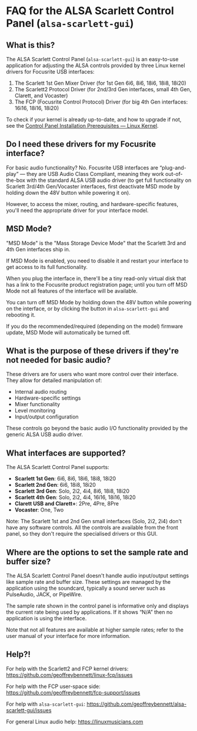 # FAQ for the ALSA Scarlett Control Panel (`alsa-scarlett-gui`)

## What is this?

The ALSA Scarlett Control Panel (`alsa-scarlett-gui`) is an
easy-to-use application for adjusting the ALSA controls provided by
three Linux kernel drivers for Focusrite USB interfaces:

1. The Scarlett 1st Gen Mixer Driver (for 1st Gen 6i6, 8i6, 18i6, 18i8, 18i20)
2. The Scarlett2 Protocol Driver (for 2nd/3rd Gen interfaces, small 4th Gen, Clarett, and Vocaster)
3. The FCP (Focusrite Control Protocol) Driver (for big 4th Gen interfaces: 16i16, 18i16, 18i20)

To check if your kernel is already up-to-date, and how to upgrade if
not, see the [Control Panel Installation Prerequisites — Linux
Kernel](docs/INSTALL.md).

## Do I need these drivers for my Focusrite interface?

For basic audio functionality? No. Focusrite USB interfaces are
“plug-and-play” — they are USB Audio Class Compliant, meaning they
work out-of-the-box with the standard ALSA USB audio driver (to get
full functionality on Scarlett 3rd/4th Gen/Vocaster interfaces, first
deactivate MSD mode by holding down the 48V button while powering it
on).

However, to access the mixer, routing, and hardware-specific features,
you'll need the appropriate driver for your interface model.

## MSD Mode?

"MSD Mode" is the "Mass Storage Device Mode" that the Scarlett 3rd and
4th Gen interfaces ship in.

If MSD Mode is enabled, you need to disable it and restart your
interface to get access to its full functionality.

When you plug the interface in, there'll be a tiny read-only virtual
disk that has a link to the Focusrite product registration page; until
you turn off MSD Mode not all features of the interface will be
available.

You can turn off MSD Mode by holding down the 48V button while
powering on the interface, or by clicking the button in
`alsa-scarlett-gui` and rebooting it.

If you do the recommended/required (depending on the model) firmware
update, MSD Mode will automatically be turned off.

## What is the purpose of these drivers if they're not needed for basic audio?

These drivers are for users who want more control over their
interface. They allow for detailed manipulation of:

- Internal audio routing
- Hardware-specific settings
- Mixer functionality
- Level monitoring
- Input/output configuration

These controls go beyond the basic audio I/O functionality provided by
the generic ALSA USB audio driver.

## What interfaces are supported?

The ALSA Scarlett Control Panel supports:

- **Scarlett 1st Gen**: 6i6, 8i6, 18i6, 18i8, 18i20
- **Scarlett 2nd Gen**: 6i6, 18i8, 18i20
- **Scarlett 3rd Gen**: Solo, 2i2, 4i4, 8i6, 18i8, 18i20
- **Scarlett 4th Gen**: Solo, 2i2, 4i4, 16i16, 18i16, 18i20
- **Clarett USB and Clarett+**: 2Pre, 4Pre, 8Pre
- **Vocaster**: One, Two

Note: The Scarlett 1st and 2nd Gen small interfaces (Solo, 2i2, 2i4)
don't have any software controls. All the controls are available from
the front panel, so they don't require the specialised drivers or this
GUI.

## Where are the options to set the sample rate and buffer size?

The ALSA Scarlett Control Panel doesn't handle audio input/output
settings like sample rate and buffer size. These settings are managed
by the application using the soundcard, typically a sound server such
as PulseAudio, JACK, or PipeWire.

The sample rate shown in the control panel is informative only and
displays the current rate being used by applications. If it shows
“N/A” then no application is using the interface.

Note that not all features are available at higher sample rates; refer
to the user manual of your interface for more information.

## Help?!

For help with the Scarlett2 and FCP kernel drivers:
https://github.com/geoffreybennett/linux-fcp/issues

For help with the FCP user-space side:
https://github.com/geoffreybennett/fcp-support/issues

For help with `alsa-scarlett-gui`:
https://github.com/geoffreybennett/alsa-scarlett-gui/issues

For general Linux audio help: https://linuxmusicians.com
